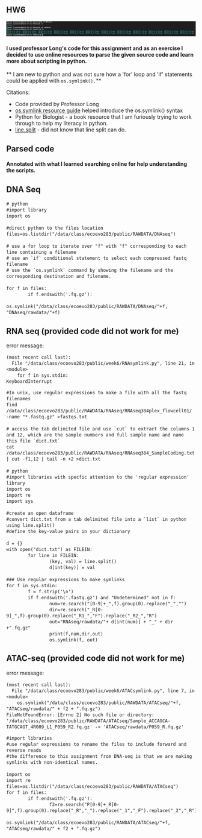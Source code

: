 ## HW6

![DNAseq Symlinks](symlinks_DNAseq.PNG)


#### I used professor Long's code for this assignment and as an exercise I decided to use online resources to parse the given source code and learn more about scripting in python.

** I am new to python and was not sure how a 'for' loop and 'if' statements could be applied with `os.symlink().`**

Citations:

- Code provided by Professor Long
- [os.symlink resource guide](https://www.geeksforgeeks.org/python-os-symlink-method/) helped introduce the os.symlink() syntax 
- Python for Biologist - a book resource that I am furiously trying to work through to help my literacy in python.
- [line.split](https://www.w3schools.com/python/ref_string_split.asp) - did not know that line split can do.

## Parsed code 
#### Annotated with what I learned searching online for help understanding the scripts.

## DNA Seq

```
# python
#import library
import os

#direct python to the files location
files=os.listdir("/data/class/ecoevo283/public/RAWDATA/DNAseq")

# use a for loop to iterate over "f" with "f" corresponding to each line containing a filename
# use an `if` conditional statement to select each compressed fastq filename
# use the `os.symlink` command by showing the filename and the corresponding destination and filename.

for f in files:
        if f.endswith('.fq.gz'):
                os.symlink("/data/class/ecoevo283/public/RAWDATA/DNAseq/"+f, "DNAseq/rawdata/"+f)
```

## RNA seq (provided code did not work for me)

error message:
 
```
(most recent call last):
  File "/data/class/ecoevo283/public/week6/RNAsymlink.py", line 21, in <module>
    for f in sys.stdin:
KeyboardInterrupt

```


```
#In unix, use regular expressions to make a file with all the fastq filenames
find /data/class/ecoevo283/public/RAWDATA/RNAseq/RNAseq384plex_flowcell01/ -name "*.fastq.gz" >fastqs.txt

# access the tab delimited file and use `cut` to extract the columns 1 and 12, which are the sample numbers and full sample name and name this file `dict.txt`
cat /data/class/ecoevo283/public/RAWDATA/RNAseq/RNAseq384_SampleCoding.txt | cut -f1,12 | tail -n +2 >dict.txt

# python
#import libraries with specfic attention to the 'regular expression' library
import os
import re
import sys

#create an open dataframe
#convert dict.txt from a tab delimited file into a `list` in python using line.split()
#define the key-value pairs in your dictionary
 
d = {}
with open("dict.txt") as FILEIN:
        for line in FILEIN:
                (key, val) = line.split()
                d[int(key)] = val

### Use regular expressions to make symlinks
for f in sys.stdin:
        f = f.strip('\n')
        if f.endswith('.fastq.gz') and "Undetermined" not in f:
                num=re.search("[0-9]+_",f).group(0).replace("_","")
                dir=re.search("_R[0-9]_",f).group(0).replace("_R1_","F").replace("_R2_","R")
                out="RNAseq/rawdata/"+ d[int(num)] + "_" + dir +".fq.gz"
                print(f,num,dir,out)
                os.symlink(f, out)

```

## ATAC-seq (provided code did not work for me)

error message:

```
(most recent call last):
  File "/data/class/ecoevo283/public/week6/ATACsymlink.py", line 7, in <module>
    os.symlink("/data/class/ecoevo283/public/RAWDATA/ATACseq/"+f, "ATACseq/rawdata/" + f2 + ".fq.gz")
FileNotFoundError: [Errno 2] No such file or directory: '/data/class/ecoevo283/public/RAWDATA/ATACseq/Sample_ACCAGCA-TATGCAGT_4R009_L1_P059_R2.fq.gz' -> 'ATACseq/rawdata/P059_R.fq.gz'

```

```
#import libraries
#use regular expressions to rename the files to include forward and reverse reads
#the difference to this assignment from DNA-seq is that we are making symlinks with non-identical names. 

import os
import re
files=os.listdir("/data/class/ecoevo283/public/RAWDATA/ATACseq")
for f in files:
        if f.endswith('.fq.gz'):
                f2=re.search("P[0-9]+_R[0-9]",f).group(0).replace("_R","_").replace("_1","_F").replace("_2","_R")
                os.symlink("/data/class/ecoevo283/public/RAWDATA/ATACseq/"+f, "ATACseq/rawdata/" + f2 + ".fq.gz")

```
